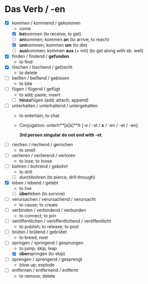 # Das Verb / -en

* [x] kommen / kommend / gekommen
  * come
  * [x] **be**kommen \(to receive; to get\)
  * [ ] **an**kommen; kommen **an** \(to arrive; to reach\)
  * [x] **um**kommen; kommen **um** \(to die\)
  * [ ] **aus**kommen; kommen **aus** \(+ mit\) \(to get along with sb. well\)
* [x] finden / findend / **gefunden**
  * to find
* [x] löschen / löschend / gelöscht
  * to delete
* [ ] beißen / beißend / gebissen
  * to bite
* [ ] fügen / fügend / gefügt
  * to add; paste; insert
  * [ ] **hinzu**fügen \(add; attach; append\)
* [ ] unterhalten / unterhaltend / untergehalten
  * to entertain; to chat
  * Conjugation: unterh**\[a\|ä\]**lt \[-e / -st / **x** / -en / -et / -en\]

    **3rd person singular do not end with -et**.
* [ ] riechen / riechend / gerochen
  * to smell
* [ ] verlieren / verlierend / verloren
  * to lose; to loose
* [ ] bohren / bohrend / gebohrt
  * to drill
  * [ ] durchbohren \(to pierce; drill through\)
* [x] leben / lebend / gelebt
  * to live
  * [ ] **über**leben \(to survive\)
* [ ] verursachen / verursachend / verursacht
  * to cause; to create
* [ ] verbinden / verbindend / verbunden
  * to connect; to join
* [ ] veröffentlichen / veröffentlichend / veröffentlicht
  * to publish; to release; to post
* [ ] brüten / brütend / gebrütet
  * to breed; nest
* [ ] springen / springend / gesprungen
  * to jump; skip; leap
  * [x] **über**springen \(to skip\)
* [ ] sprengen / sprengend / gesprengt
  * blow up; explode
* [ ] entfernen / entfernend / entfernt
  * to remove; delete 



